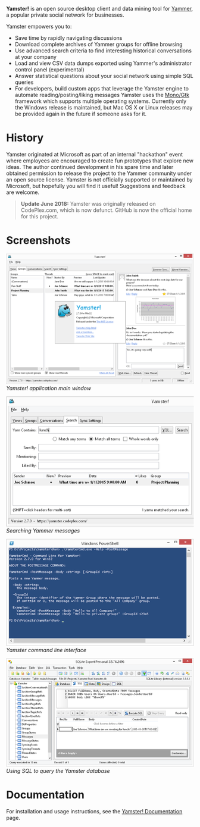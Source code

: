 **Yamster!** is an open source desktop client and data mining tool for [Yammer](http://www.yammer.com), a popular private social network for businesses.

Yamster empowers you to:
* Save time by rapidly navigating discussions
* Download complete archives of Yammer groups for offline browsing
* Use advanced search criteria to find interesting historical conversations at your company
* Load and view CSV data dumps exported using Yammer's administrator control panel (experimental)
* Answer statistical questions about your social network using simple SQL queries
* For developers, build custom apps that leverage the Yamster engine to automate reading/posting/liking messages
Yamster uses the [Mono/Gtk](http://www.mono-project.com/GtkSharp) framework which supports multiple operating systems.  Currently only the Windows release is maintained, but Mac OS X or Linux releases may be provided again in the future if someone asks for it.

# History

Yamster originated at Microsoft as part of an internal "hackathon" event where employees are encouraged to create fun prototypes that explore new ideas.  The author continued development in his spare time and later obtained permission to release the project to the Yammer community under an open source license.  Yamster is not officially supported or maintained by Microsoft, but hopefully you will find it useful!  Suggestions and feedback are welcome.

> **Update June 2018:** Yamster was originally released on CodePlex.com, which is now defunct.  GitHub is now the official home for this project.

# Screenshots

![application main window](Docs/Home_Screenshot-Groups.png)<br/>
_Yamster! application main window_


![Searching Yammer messages](Docs/Home_Screenshot-Search.png)<br/>
_Searching Yammer messages_

![Yamster command line interface](Docs/Home_Screenshot-Cmd.png)<br/>
_Yamster command line interface_

![Using SQL to query the Yamster database](Docs/Home_Screenshot-Sql.png)<br/>
_Using SQL to query the Yamster database_

# Documentation

For installation and usage instructions, see the [Yamster! Documentation](./Docs/Yamster-Instructions.md) page.
